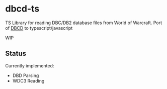 # dbcd-ts
TS Library for reading DBC/DB2 database files from World of Warcraft.
Port of [DBCD](https://github.com/wowdev/DBCD) to typescript/javascript

WIP

## Status

Currently implemented:

* DBD Parsing
* WDC3 Reading